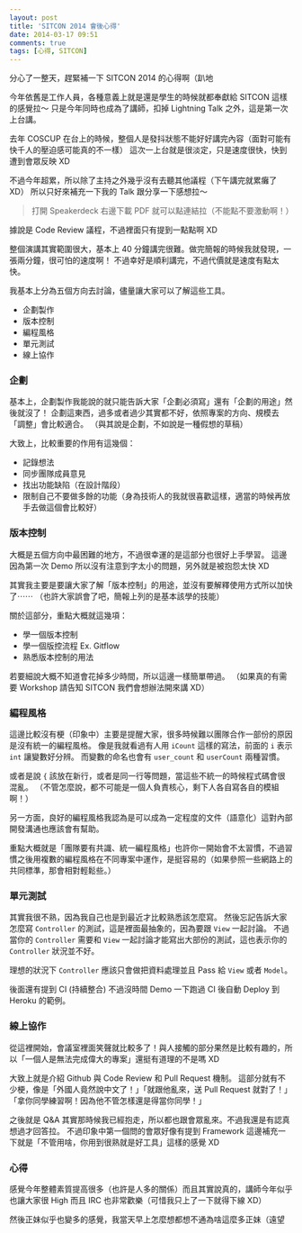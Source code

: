 ```yaml
---
layout: post
title: 'SITCON 2014 會後心得'
date: 2014-03-17 09:51
comments: true
tags: [心得, SITCON]
---
```

分心了一整天，趕緊補一下 SITCON 2014 的心得啊（趴地

今年依舊是工作人員，各種意義上就是還是學生的時候就都奉獻給 SITCON 這樣的感覺拉～
只是今年同時也成為了講師，扣掉 Lightning Talk 之外，這是第一次上台講。

去年 COSCUP 在台上的時候，整個人是發抖狀態不能好好講完內容（面對可能有快千人的壓迫感可能真的不一樣）
這次一上台就是很淡定，只是速度很快，快到遭到會眾反映 XD

不過今年超累，所以除了主持之外幾乎沒有去聽其他議程（下午講完就累癱了 XD）
所以只好來補充一下我的 Talk 跟分享一下感想拉～

<!--more-->

<script async class="speakerdeck-embed" data-id="2e8748108e480131d0af229be1ce8987" data-ratio="1.33333333333333" src="//speakerdeck.com/assets/embed.js"></script>
> 打開 Speakerdeck 右邊下載 PDF 就可以點連結拉（不能點不要激動啊！）

據說是 Code Review 議程，不過裡面只有提到一點點啊 XD

整個演講其實範圍很大，基本上 40 分鐘講完很難。做完簡報的時候我就發現，一張兩分鐘，很可怕的速度啊！
不過幸好是順利講完，不過代價就是速度有點太快。

我基本上分為五個方向去討論，儘量讓大家可以了解這些工具。

* 企劃製作
* 版本控制
* 編程風格
* 單元測試
* 線上協作

### 企劃
基本上，企劃製作我能說的就只能告訴大家「企劃必須寫」還有「企劃的用途」然後就沒了！
企劃這東西，過多或者過少其實都不好，依照專案的方向、規模去「調整」會比較適合。
（與其說是企劃，不如說是一種假想的草稿）

大致上，比較重要的作用有這幾個：

* 記錄想法
* 同步團隊成員意見
* 找出功能缺陷（在設計階段）
* 限制自己不要做多餘的功能（身為技術人的我就很喜歡這樣，適當的時候再放手去做這個會比較好）

### 版本控制
大概是五個方向中最困難的地方，不過很幸運的是這部分也很好上手學習。
這邊因為第一次 Demo 所以沒有注意到字太小的問題，另外就是被抱怨太快 XD

其實我主要是要讓大家了解「版本控制」的用途，並沒有要解釋使用方式所以加快了⋯⋯
（也許大家誤會了吧，簡報上列的是基本該學的技能）

關於這部分，重點大概就這幾項：

* 學一個版本控制
* 學一個版控流程 Ex. Gitflow
* 熟悉版本控制的用法

若要細說大概不知道會花掉多少時間，所以這邊一樣簡單帶過。
（如果真的有需要 Workshop 請告知 SITCON 我們會想辦法開來講 XD）

### 編程風格

這邊比較沒有梗（印象中）主要是提醒大家，很多時候難以團隊合作一部份的原因是沒有統一的編程風格。
像是我就看過有人用 `iCount` 這樣的寫法，前面的 `i` 表示 `int` 讓變數好分辨。
而變數的命名也會有 `user_count` 和 `userCount` 兩種習慣。

或者是說 `{` 該放在新行，或者是同一行等問題，當這些不統一的時候程式碼會很混亂。
（不管怎麼說，都不可能是一個人負責核心，剩下人各自寫各自的模組啊！）

另一方面，良好的編程風格我認為是可以成為一定程度的文件（語意化）這對內部開發溝通也應該會有幫助。

重點大概就是「團隊要有共識、統一編程風格」也許你一開始會不太習慣，不過習慣之後用複數的編程風格在不同專案中運作，是挺容易的（如果參照一些網路上的共同標準，那會相對輕鬆些。）

### 單元測試

其實我很不熟，因為我自己也是到最近才比較熟悉該怎麼寫。
然後忘記告訴大家怎麼寫 `Controller` 的測試，這是裡面最抽象的，因為要跟 `View` 一起討論。
不過當你的 `Controller` 需要和 `View` 一起討論才能寫出大部份的測試，這也表示你的 `Controller` 狀況並不好。

理想的狀況下 `Controller` 應該只會做把資料處理並且 Pass 給 `View` 或者 `Model`。

後面還有提到 CI (持續整合) 不過沒時間 Demo 一下跑過 CI 後自動 Deploy 到 Heroku 的範例。

### 線上協作

從這裡開始，會議室裡面笑聲就比較多了！與人接觸的部分果然是比較有趣的，所以「一個人是無法完成偉大的專案」還挺有道理的不是嗎 XD

大致上就是介紹 Github 與 Code Review 和 Pull Request 機制。
這部分就有不少梗，像是「外國人竟然說中文了！」「就跟他亂來，送 Pull Request 就對了！」「拿你同學練習啊！因為他不管怎樣還是得當你同學！」

之後就是 Q&A 其實那時候我已經抱走，所以都也跟會眾亂來。不過我還是有認真想過才回答拉。
不過印象中第一個問的會眾好像有提到 Framework 這邊補充一下就是「不管用啥，你用到很熟就是好工具」這樣的感覺 XD

### 心得

感覺今年整體素質提高很多（也許是人多的關係）而且其實說真的，講師今年似乎也讓大家很 High 而且 IRC 也非常歡樂（可惜我只上了一下就得下線 XD）

然後正妹似乎也變多的感覺，我當天早上怎麼想都想不通為啥這麼多正妹（遠望

